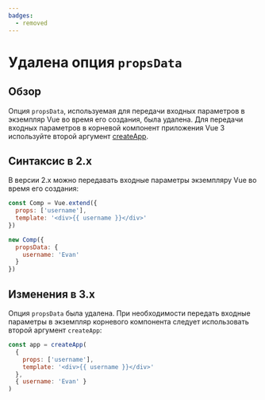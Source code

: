 ```yaml
---
badges:
  - removed
---
```


# Удалена опция `propsData` <MigrationBadges :badges="$frontmatter.badges" />

## Обзор

Опция `propsData`, используемая для передачи входных параметров в экземпляр Vue во время его создания, была удалена. Для передачи входных параметров в корневой компонент приложения Vue 3 используйте второй аргумент [createApp](../../api/global-api.md#createapp).

## Синтаксис в 2.x

В версии 2.x можно передавать входные параметры экземпляру Vue во время его создания:

```js
const Comp = Vue.extend({
  props: ['username'],
  template: '<div>{{ username }}</div>'
})

new Comp({
  propsData: {
    username: 'Evan'
  }
})
```

## Изменения в 3.x

Опция `propsData` была удалена. При необходимости передать входные параметры в экземпляр корневого компонента следует использовать второй аргумент `createApp`:

```js
const app = createApp(
  {
    props: ['username'],
    template: '<div>{{ username }}</div>'
  },
  { username: 'Evan' }
)
```
